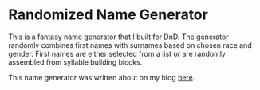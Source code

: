 # Randomized Name Generator

This is a fantasy name generator that I built for DnD. The generator randomly
combines first names with surnames based on chosen race and gender. First names
are either selected from a list or are randomly assembled from syllable building
blocks.

This name generator was written about on my blog [here](https://www.jacobeaton.com/2021/05/17/Randomized-Name-Generator.html).
